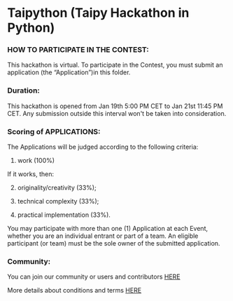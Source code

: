 # Taipython (Taipy Hackathon in Python)

### HOW TO PARTICIPATE IN THE CONTEST: 
This hackathon is virtual.
To participate in the Contest, you must submit an application (the “Application”)in this folder.

### Duration:
This hackathon is opened from Jan 19th 5:00 PM CET to Jan 21st 11:45 PM CET.
Any submission outside this interval won't be taken into consideration.

### Scoring of APPLICATIONS:
The Applications will be judged according to the following criteria:
1. work (100%)

If it works, then:

2. originality/creativity (33%);

3. technical complexity (33%);

4. practical implementation (33%).

You may participate with more than one (1) Application at each Event, whether you are an individual entrant or part of a team.
An eligible participant (or team) must be the sole owner of the submitted application.

### Community:
You can join our community or users and contributors [HERE](https://discord.com/channels/1125797687476887563/1196748584310284339)

More details about conditions and terms [HERE](https://github.com/MLH/mlh-policies/blob/main/contest-terms.md)
